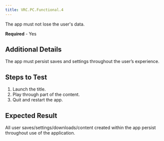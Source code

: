```yaml
---
title: VRC.PC.Functional.4
---
```


The app must not lose the user's data.

**Required** - Yes

## Additional Details

The app must persist saves and settings throughout the user’s experience.

## Steps to Test

1. Launch the title.
2. Play through part of the content.
3. Quit and restart the app.


## Expected Result

All user saves/settings/downloads/content created within the app persist throughout use of the application.
